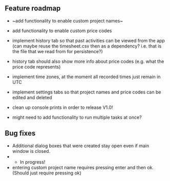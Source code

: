 ## Feature roadmap

- ~add functionality to enable custom project names~
- add functionality to enable custom price codes

- implement history tab so that past activities can be viewed from the app
 (can maybe reuse the timesheet.csv then as a dependency? i.e. that is the file that we read
 from for persistence?)
- history tab should also show more info about price codes (e.g. what the price code represents)
- implement time zones, at the moment all recorded times just remain in UTC
- implement settings tabs so that project names and price codes can be edited and deleted

- clean up console prints in order to release V1.0!
- might need to add functionality to run multiple tasks at once?

## Bug fixes

- Additional dialog boxes that were created stay open even if main window is closed.
- - In progress!
- entering custom project name requires pressing enter and then ok. (Should just require pressing ok)